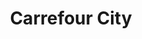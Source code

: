 ---
title: "Carrefour City"
url: /orleans/carrefour-city-rue-du-faubourg-saint-jean/
shop: Supermarkt
---